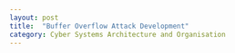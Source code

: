 ```yaml
---
layout: post
title:  "Buffer Overflow Attack Development"
category: Cyber Systems Architecture and Organisation
---
```

